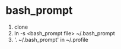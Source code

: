 bash_prompt
===========

1. clone
2. ln -s <bash_prompt file> ~/.bash_prompt
3. '. ~/.bash_prompt' in ~/.profile
